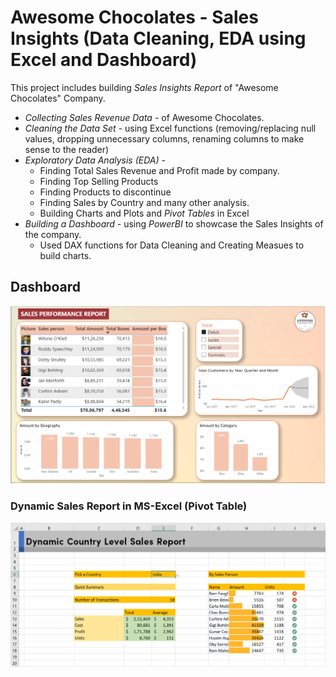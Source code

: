 # Awesome Chocolates - Sales Insights (Data Cleaning, EDA using Excel and Dashboard)

This project includes building *Sales Insights Report* of "Awesome Chocolates" Company.

- *Collecting Sales Revenue Data* - of Awesome Chocolates.
- *Cleaning the Data Set* - using Excel functions (removing/replacing null values, dropping unnecessary columns, renaming columns to make sense to the reader)
- *Exploratory Data Analysis (EDA)* - 
    - Finding Total Sales Revenue and Profit made by company.
    - Finding Top Selling Products
    - Finding Products to discontinue
    - Finding Sales by Country and many other analysis.
    - Building Charts and Plots and *Pivot Tables* in Excel
- *Building a Dashboard* - using *PowerBI* to showcase the Sales Insights of the company.
    - Used DAX functions for Data Cleaning and Creating Measues to build charts.

## Dashboard
![](Images/Sales_Insights_Dashboard.PNG)

### Dynamic Sales Report in MS-Excel (Pivot Table)
![](Images/Dynamic_Sales_Report.PNG)
